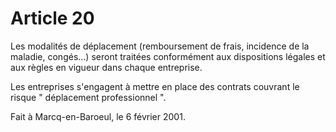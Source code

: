 # Article 20

  
 Les modalités de déplacement (remboursement de frais, incidence de la maladie, congés...) seront traitées conformément aux dispositions légales et aux règles en vigueur dans chaque entreprise.  
  
 Les entreprises s'engagent à mettre en place des contrats couvrant le risque " déplacement professionnel ".  
  
 Fait à Marcq-en-Baroeul, le 6 février 2001.  
